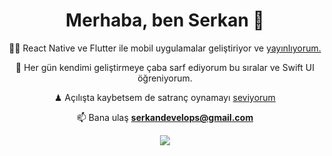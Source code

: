 <h1 align="center"> Merhaba, ben Serkan 👋</h1>




 <div align="center"> 
   
  👨‍🚀 React Native ve Flutter ile mobil uygulamalar geliştiriyor ve <a target="_blank" href="https://play.google.com/store/apps/developer?id=serkandevelops">yayınlıyorum.</a>
  <div/>

 🚀 Her gün kendimi geliştirmeye çaba sarf ediyorum bu sıralar ve Swift UI öğreniyorum. 

 ♟ Açılışta kaybetsem de satranç oynamayı <a target="_blank"  href="https://lichess.org/@/SerkanChess99">seviyorum</a> 

  📫 Bana ulaş **serkandevelops@gmail.com**



![](https://i.giphy.com/media/kBhgPVLVQzpXa/giphy.webp)


